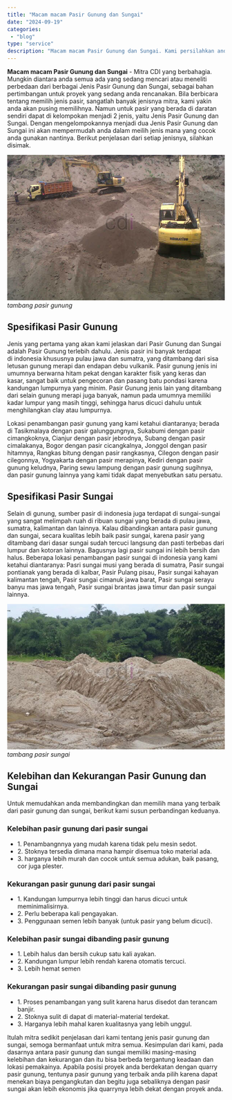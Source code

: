 ```yaml
---
title: "Macam macam Pasir Gunung dan Sungai"
date: "2024-09-19"
categories:
 - "blog"
type: "service"
description: "Macam macam Pasir Gunung dan Sungai. Kami persilahkan anda untuk melihat beberapa jenis pasir yang kami jual dalam sekala kecil dan besar, dengan mengunj..."
---
```


**Macam macam Pasir Gunung dan Sungai** - Mitra CDI yang berbahagia. Mungkin diantara anda semua ada yang sedang mencari atau meneliti perbedaan dari berbagai Jenis Pasir Gunung dan Sungai, sebagai bahan pertimbangan untuk proyek yang sedang anda rencanakan. Bila berbicara tentang memilih jenis pasir, sangatlah banyak jenisnya mitra, kami yakin anda akan pusing memilihnya. Namun untuk pasir yang berada di daratan sendiri dapat di kelompokan menjadi 2 jenis, yaitu Jenis Pasir Gunung dan Sungai. Dengan mengelompokannya menjadi dua Jenis Pasir Gunung dan Sungai ini akan mempermudah anda dalam meilih jenis mana yang cocok anda gunakan nantinya. Berikut penjelasan dari setiap jenisnya, silahkan disimak.

![tambang pasir gunung](/images/blog/pasir-gunung.jpg)
*tambang pasir gunung*

 ## Spesifikasi Pasir Gunung

Jenis yang pertama yang akan kami jelaskan dari Pasir Gunung dan Sungai adalah Pasir Gunung terlebih dahulu. Jenis pasir ini banyak terdapat di indonesia khususnya pulau jawa dan sumatra, yang ditambang dari sisa letusan gunung merapi dan endapan debu vulkanik. Pasir gunung jenis ini umumnya berwarna hitam pekat dengan karakter fisik yang keras dan kasar, sangat baik untuk pengecoran dan pasang batu pondasi karena kandungan lumpurnya yang minim. Pasir Gunung jenis lain yang ditambang dari selain gunung merapi juga banyak, namun pada umumnya memiliki kadar lumpur yang masih tinggi, sehingga harus dicuci dahulu untuk menghilangkan clay atau lumpurnya.

Lokasi penambangan pasir gunung yang kami ketahui diantaranya; berada di Tasikmalaya dengan pasir galunggungnya, Sukabumi dengan pasir cimangkoknya, Cianjur dengan pasir jebrodnya, Subang dengan pasir cimalakanya, Bogor dengan pasir cicangkalnya, Jonggol dengan pasir hitamnya, Rangkas bitung dengan pasir rangkasnya, Cilegon dengan pasir cilegonnya, Yogyakarta dengan pasir merapinya, Kediri dengan pasir gunung keludnya, Paring sewu lampung dengan pasir gunung sugihnya, dan pasir gunung lainnya yang kami tidak dapat menyebutkan satu persatu.

 ## Spesifikasi Pasir Sungai

Selain di gunung, sumber pasir di indonesia juga terdapat di sungai-sungai yang sangat melimpah ruah di ribuan sungai yang berada di pulau jawa, sumatra, kalimantan dan lainnya. Kalau dibandingkan antara pasir gunung dan sungai, secara kualitas lebih baik pasir sungai, karena pasir yang ditambang dari dasar sungai sudah tercuci langsung dan pasti terbebas dari lumpur dan kotoran lainnya. Bagusnya lagi pasir sungai ini lebih bersih dan halus. Beberapa lokasi penambangan pasir sungai di indonesia yang kami ketahui diantaranya: Pasri sungai musi yang berada di sumatra, Pasir sungai pontianak yang berada di kalbar, Pasir Pulang pisau, Pasir sungai kahayan kalimantan tengah, Pasir sungai cimanuk jawa barat, Pasir sungai serayu banyu mas jawa tengah, Pasir sungai brantas jawa timur dan pasir sungai lainnya.

![tambang pasir sungai](/images/blog/pasir-sungai.jpg)
*tambang pasir sungai*

 ## Kelebihan dan Kekurangan Pasir Gunung dan Sungai

Untuk memudahkan anda membandingkan dan memilih mana yang terbaik dari pasir gunung dan sungai, berikut kami susun perbandingan keduanya.

### Kelebihan pasir gunung dari pasir sungai

- 1\. Penambangnnya yang mudah karena tidak pelu mesin sedot.
- 2\. Stoknya tersedia dimana mana hampir disemua toko material ada.
- 3\. harganya lebih murah dan cocok untuk semua adukan, baik pasang, cor juga plester.

### Kekurangan pasir gunung dari pasir sungai

- 1\. Kandungan lumpurnya lebih tinggi dan harus dicuci untuk meminimalisirnya.
- 2\. Perlu beberapa kali pengayakan.
- 3\. Penggunaan semen lebih banyak (untuk pasir yang belum dicuci).

### Kelebihan pasir sungai dibanding pasir gunung

- 1\. Lebih halus dan bersih cukup satu kali ayakan.
- 2\. Kandungan lumpur lebih rendah karena otomatis tercuci.
- 3\. Lebih hemat semen
### Kekurangan pasir sungai dibanding pasir gunung

- 1\. Proses penambangan yang sulit karena harus disedot dan terancam banjir.
- 2\. Stoknya sulit di dapat di material-material terdekat.
- 3\. Harganya lebih mahal karen kualitasnya yang lebih unggul.

Itulah mitra sedikit penjelasan dari kami tentang jenis pasir gunung dan sungai, semoga bermanfaat untuk mitra semua. Kesimpulan dari kami, pada dasarnya antara pasir gunung dan sungai memiliki masing-masing kelebihan dan kekurangan dan itu bisa berbeda tergantung keadaan dan lokasi pemakainya. Apabila posisi proyek anda berdekatan dengan quarry pasir gunung, tentunya pasir gunung yang terbaik anda pilih karena dapat menekan biaya pengangkutan dan begitu juga sebaliknya dengan pasir sungai akan lebih ekonomis jika quarrynya lebih dekat dengan proyek anda.

